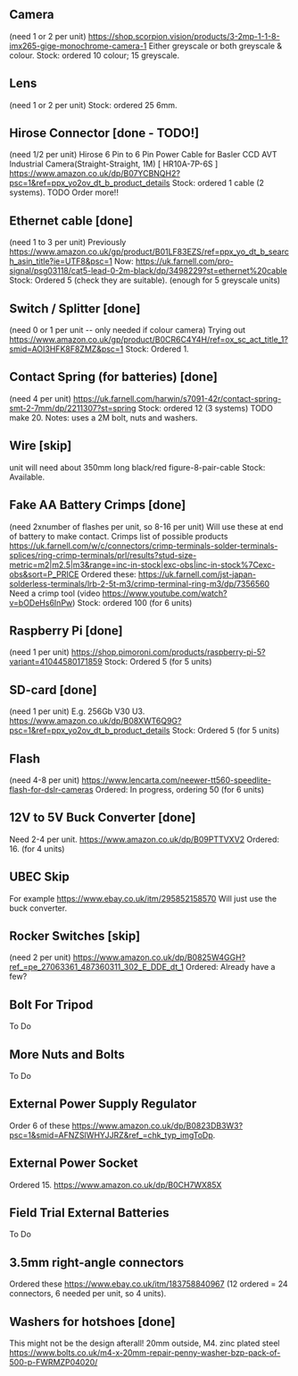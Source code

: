 ## Camera
(need 1 or 2 per unit)
<https://shop.scorpion.vision/products/3-2mp-1-1-8-imx265-gige-monochrome-camera-1>
Either greyscale or both greyscale & colour.
Stock: ordered 10 colour; 15 greyscale.

## Lens
(need 1 or 2 per unit)
Stock: ordered 25 6mm.

## Hirose Connector [done - TODO!]
(need 1/2 per unit)
Hirose 6 Pin to 6 Pin Power Cable for Basler CCD AVT Industrial Camera(Straight-Straight, 1M) [ HR10A-7P-6S ]
<https://www.amazon.co.uk/dp/B07YCBNQH2?psc=1&ref=ppx_yo2ov_dt_b_product_details>
Stock: ordered 1 cable (2 systems). TODO Order more!!

## Ethernet cable [done]
(need 1 to 3 per unit)
Previously <https://www.amazon.co.uk/gp/product/B01LF83EZS/ref=ppx_yo_dt_b_search_asin_title?ie=UTF8&psc=1>
Now: <https://uk.farnell.com/pro-signal/psg03118/cat5-lead-0-2m-black/dp/3498229?st=ethernet%20cable>
Stock: Ordered 5 (check they are suitable). (enough for 5 greyscale units)

## Switch / Splitter [done]
(need 0 or 1 per unit -- only needed if colour camera)
Trying out <https://www.amazon.co.uk/gp/product/B0CR6C4Y4H/ref=ox_sc_act_title_1?smid=AOI3HFK8F8ZMZ&psc=1>
Stock: Ordered 1. 

## Contact Spring (for batteries) [done]
(need 4 per unit)
<https://uk.farnell.com/harwin/s7091-42r/contact-spring-smt-2-7mm/dp/2211307?st=spring>
Stock: ordered 12 (3 systems) TODO make 20.
Notes: uses a 2M bolt, nuts and washers.

## Wire [skip]
unit will need about 350mm long black/red figure-8-pair-cable
Stock: Available.

## Fake AA Battery Crimps [done]
(need 2xnumber of flashes per unit, so 8-16 per unit)
Will use these at end of battery to make contact.
Crimps list of possible products <https://uk.farnell.com/w/c/connectors/crimp-terminals-solder-terminals-splices/ring-crimp-terminals/prl/results?stud-size-metric=m2|m2.5|m3&range=inc-in-stock|exc-obs|inc-in-stock%7Cexc-obs&sort=P_PRICE>
Ordered these: <https://uk.farnell.com/jst-japan-solderless-terminals/lrb-2-5t-m3/crimp-terminal-ring-m3/dp/7356560>
Need a crimp tool (video <https://www.youtube.com/watch?v=bODeHs6InPw>)
Stock: ordered 100 (for 6 units)

## Raspberry Pi [done]
(need 1 per unit)
<https://shop.pimoroni.com/products/raspberry-pi-5?variant=41044580171859>
Stock: Ordered 5 (for 5 units)

## SD-card [done]
(need 1 per unit)
E.g. 256Gb V30 U3.
<https://www.amazon.co.uk/dp/B08XWT6Q9G?psc=1&ref=ppx_yo2ov_dt_b_product_details>
Stock: Ordered 5 (for 5 units)

## Flash
(need 4-8 per unit)
<https://www.lencarta.com/neewer-tt560-speedlite-flash-for-dslr-cameras>
Ordered: In progress, ordering 50 (for 6 units)

## 12V to 5V Buck Converter [done]
Need 2-4 per unit.
<https://www.amazon.co.uk/dp/B09PTTVXV2>
Ordered: 16. (for 4 units)

## <st>UBEC Skip</st>
<st>For example <https://www.ebay.co.uk/itm/295852158570></st>
Will just use the buck converter.

## Rocker Switches [skip]
(need 2 per unit)
<https://www.amazon.co.uk/dp/B0825W4GGH?ref_=pe_27063361_487360311_302_E_DDE_dt_1>
Ordered: Already have a few?

## Bolt For Tripod
To Do

## More Nuts and Bolts
To Do

## External Power Supply Regulator
Order 6 of these <https://www.amazon.co.uk/dp/B0823DB3W3?psc=1&smid=AFNZSIWHYJJRZ&ref_=chk_typ_imgToDp>.

## External Power Socket
Ordered 15.
<https://www.amazon.co.uk/dp/B0CH7WX85X>

## Field Trial External Batteries
To Do

## 3.5mm right-angle connectors
Ordered these <https://www.ebay.co.uk/itm/183758840967> (12 ordered = 24 connectors, 6 needed per unit, so 4 units).

## Washers for hotshoes [done]
This might not be the design afterall!
20mm outside, M4.
zinc plated steel
<https://www.bolts.co.uk/m4-x-20mm-repair-penny-washer-bzp-pack-of-500-p-FWRMZP04020/>
